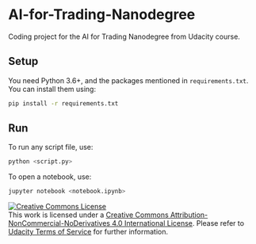 # AI-for-Trading-Nanodegree
Coding project for the AI for Trading Nanodegree from Udacity course.

## Setup

You need Python 3.6+, and the packages mentioned in `requirements.txt`. You can install them using:

```bash
pip install -r requirements.txt
```

## Run

To run any script file, use:

```bash
python <script.py>
```

To open a notebook, use:

```bash
jupyter notebook <notebook.ipynb>
```

<a rel="license" href="http://creativecommons.org/licenses/by-nc-nd/4.0/"><img alt="Creative Commons License" style="border-width:0" src="https://i.creativecommons.org/l/by-nc-nd/4.0/88x31.png" /></a><br />This work is licensed under a <a rel="license" href="http://creativecommons.org/licenses/by-nc-nd/4.0/">Creative Commons Attribution-NonCommercial-NoDerivatives 4.0 International License</a>. Please refer to [Udacity Terms of Service](https://www.udacity.com/legal) for further information.
